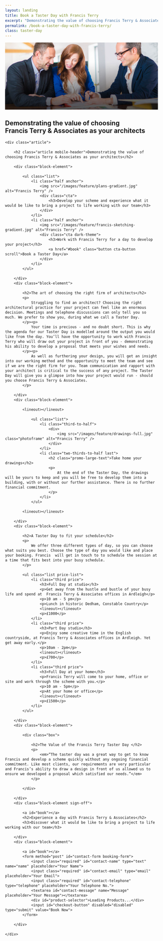 ```yaml
---
layout: landing
title: Book a Taster Day with Francis Terry
excerpt: "Demonstrating the value of choosing Francis Terry & Associates as your architects."
permalink: /book-a-taster-day-with-francis-terry/
class: taster-day
---
```


<div class="title-area">
	<img src="/images/feature/taster-day-hero-gradient.jpg" class="landing-hero" alt="Francis Terry" />
	<h2 class="article desktop-header">Demonstrating the value of choosing <br />Francis Terry & Associates as your architects</h2>
</div>

<div class="wrapper">

	<div class="article">
	
		<h2 class="article mobile-header">Demonstrating the value of choosing Francis Terry & Associates as your architects</h2>
	
		<div class="block-element">

			<ul class="list">
				<li class="half anchor">
					<img src="/images/feature/plans-gradient.jpg" alt="Francis Terry" />
					<div class="cta">
						<h3>Develop your scheme and experience what it would be like to bring a project to life working with our team</h3>
					</div>
				</li>
				<li class="half anchor">
					<img src="/images/feature/francis-sketching-gradient.jpg" alt="Francis Terry" />
					<div class="cta dark-theme">
						<h3>Work with Francis Terry for a day to develop your project</h3>
						<a href="#book" class="button cta-button scroll">Book a Taster Day</a>
					</div>
				</li>
			</ul>
			
		</div>
		<div class="block-element">

			<h2>The art of choosing the right firm of architects</h2>
			<p>
				Struggling to find an architect? Choosing the right architectural practice for your project can feel like an enormous decision. Meetings and telephone discussions can only tell you so much. We prefer to show you, during what we call a Taster Day.
			</p><p>
				Your time is precious - and no doubt short. This is why the agenda for our Taster Day is modelled around the output you would  like from the day. You’ll have the opportunity to work with Francis Terry who will draw out your project in front of you - demonstrating his ability to develop a proposal that meets your wishes and needs. 
			</p><p>
				As well as furthering your design, you will get an insight into our working method and the opportunity to meet the team and see if we are the right firm for you. Team communication and rapport with your architect is critical to the success of any project. The Taster Day will give you a glimpse into how your project would run - should you choose Francis Terry & Associates. 
			</p>
			
		</div>
		<div class="block-element">
		
			<lineout></lineout>

				<ul class="list">
					<li class="third-to-half">
						<div>
							<img src="/images/feature/drawings-full.jpg" class="photoframe" alt="Francis Terry" />
						</div>
					</li>
					<li class="two-thirds-to-half last">
						<h2 class="promo-large-text">Take home your drawings</h2>
						<p>
							At the end of the Taster Day, the drawings will be yours to keep and you will be free to develop them into a building, with or without our further assistance. There is no further financial commitment.
						</p>
					</li>
				</ul>
		
			<lineout></lineout>
			
		</div>
		<div class="block-element">

			<h2>A Taster Day to fit your schedule</h2>
			<p>
				We offer three different types of day, so you can choose what suits you best. Choose the type of day you would like and place your booking. Francis  will get in touch to to schedule the session at a time that fits best into your busy schedule. 
			</p>

			<ul class="list price-list">
				<li class="third price">
					<h3>Full Day at studio</h3>
					<p>Get away from the hustle and bustle of your busy life and spend at  Francis Terry & Associates offices in Ardleigh</p>
					<p>10 am - 5 pm</p>
					<p>Lunch in historic Dedham, Constable Country</p>
					<lineout></lineout>
					<p>£1000</p>
				</li>
				<li class="third price">
					<h3>Part Day studio</h3>
					<p>Enjoy some creative time in the English countryside, at Francis Terry & Associates offices in Ardleigh. Yet get away early.</p>
					<p>10am - 2pm</p>
					<lineout></lineout>
					<p>£700</p>
				</li>
				<li class="third price">
					<h3>Full Day at your home</h3>
					<p>Francis Terry will come to your home, office or site and work through the scheme with you.</p>
					<p>10 am - 5pm</p>
					<p>At your home or office</p>
					<lineout></lineout>
					<p>£1500</p>
				</li>
			</ul>
			
		</div>
		<div class="block-element">
		
			<div class="box">

				<h2>The Value of the Francis Terry Taster Day </h2>
				<p>
					<em>“The taster day was a great way to get to know Francis and develop a scheme quickly without any ongoing financial commitment. Like most clients, our requirements are very particular and Francis’s ability to draw a design in front of us allowed us to ensure we developed a proposal which satisfied our needs.”</em>
				</p>
				
			</div>
			
		</div>
		<div class="block-element sign-off">
			
			<a id="book"></a>
			<h2>Experience a day with Francis Terry & Associates</h2>
			<h3>Discover what it would be like to bring a project to life working with our team</h3>
			
		</div>
		<div class="block-element">
	
			<a id="book"></a>
			<form method="post" id="contact-form booking-form">
			    <input class="required" id="contact-name" type="text" name="name" placeholder="Your Name">
			    <input class="required" id="contact-email" type="email" placeholder="Your Email">
				<input class="required" id="contact-telephone" type="telephone" placeholder="Your Telephone No.">
			    <textarea id="contact-message" name="Message" placeholder="Your Message"></textarea>
				<div id="product-selector">Loading Products...</div>
			    <input id="checkout-button" disabled="disabled" type="submit" value="Book Now">
			</form>
			
		</div>
	
	</div>
	
</div>

<script type="text/javascript">
    var api_url = '{{ site.data.api.url | default: "https://ftanda.co.uk/api" }}';
    var api_stripe_key = '{{ site.data.api.stripe_key | pk_test_UeSvUeIabOSxYzN6b4QejXoi }}';
</script>
<script src="https://checkout.stripe.com/checkout.js"></script>
<script src="/js/stripe/index.js?{{ site.time | date: '%s%N' }}" type="text/javascript"></script>